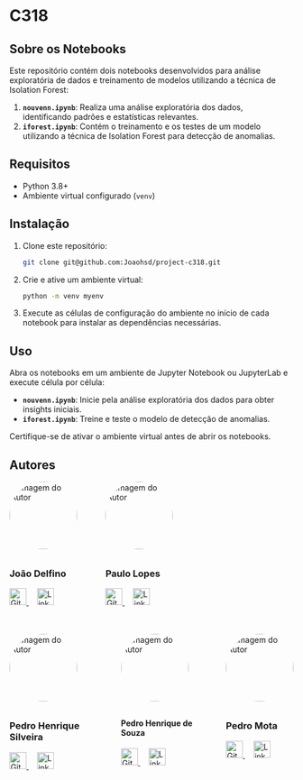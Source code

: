 # C318

## Sobre os Notebooks

Este repositório contém dois notebooks desenvolvidos para análise exploratória de dados e treinamento de modelos utilizando a técnica de Isolation Forest:

1. **`nouvenn.ipynb`**: Realiza uma análise exploratória dos dados, identificando padrões e estatísticas relevantes.
2. **`iforest.ipynb`**: Contém o treinamento e os testes de um modelo utilizando a técnica de Isolation Forest para detecção de anomalias.

## Requisitos

- Python 3.8+
- Ambiente virtual configurado (`venv`)

## Instalação

1. Clone este repositório:
   ```bash
   git clone git@github.com:Joaohsd/project-c318.git
   ```

2. Crie e ative um ambiente virtual:
   ```bash
   python -m venv myenv
   ```

3. Execute as células de configuração do ambiente no início de cada notebook para instalar as dependências necessárias.

## Uso

Abra os notebooks em um ambiente de Jupyter Notebook ou JupyterLab e execute célula por célula:

- **`nouvenn.ipynb`**: Inicie pela análise exploratória dos dados para obter insights iniciais.
- **`iforest.ipynb`**: Treine e teste o modelo de detecção de anomalias.

Certifique-se de ativar o ambiente virtual antes de abrir os notebooks.

## Autores

<div style="display: flex; gap: 10%;">
<div>
  <a href="https://www.linkedin.com/in/joao-delfino/" target="_blank">
    <img src="https://media.licdn.com/dms/image/v2/C5603AQGEYdwVWPqsjQ/profile-displayphoto-shrink_200_200/profile-displayphoto-shrink_200_200/0/1624286374358?e=1738195200&v=beta&t=gBmhjRO97P1EJfIbksrb24TQc-GEiInAtmKTnoDOGYU" alt="Imagem do Autor" width="120" style="border-radius: 50%; margin-bottom: 10px;">
  </a>
  <h3>João Delfino</h3>
  <p>
    <a href="https://github.com/Joaohsd" target="_blank" style="margin-right: 15px;">
      <img src="https://github.githubassets.com/images/modules/logos_page/GitHub-Mark.png" alt="GitHub" width="30">
    </a>
    <a href="https://www.linkedin.com/in/joao-delfino/" target="_blank">
      <img src="https://cdn-icons-png.flaticon.com/512/174/174857.png" alt="LinkedIn" width="30">
    </a>
  </p>
</div>

<div>
  <a href="https://www.linkedin.com/in/paulolopestech/" target="_blank">
    <img src="https://media.licdn.com/dms/image/v2/D4D03AQFll5Z9bN7-1g/profile-displayphoto-shrink_800_800/profile-displayphoto-shrink_800_800/0/1732624923561?e=1738195200&v=beta&t=jCkEg5_gxNJYKR-HrbSL4Mnw9pXRkIboNg4kv9AXLGM" alt="Imagem do Autor" width="120" style="border-radius: 50%; margin-bottom: 10px;">
  </a>
  <h3>Paulo Lopes</h3>
  <p>
    <a href="https://github.com/paulolopestech" target="_blank" style="margin-right: 15px;">
      <img src="https://github.githubassets.com/images/modules/logos_page/GitHub-Mark.png" alt="GitHub" width="30">
    </a>
    <a href="https://www.linkedin.com/in/paulolopestech/" target="_blank">
      <img src="https://cdn-icons-png.flaticon.com/512/174/174857.png" alt="LinkedIn" width="30">
    </a>
  </p>
</div>
</div>

<br/>
<br/>

<div style="display: flex; gap: 10%;">
<div>
  <a href="https://www.linkedin.com/in/pedrohrsilveira/" target="_blank">
    <img src="https://media.licdn.com/dms/image/v2/C4D03AQFTPvXP7jMuyA/profile-displayphoto-shrink_800_800/profile-displayphoto-shrink_800_800/0/1643390376829?e=1738195200&v=beta&t=EL3cRVGLolY-Xy5xxuKPJYqKQDXsZWfTky6_ufj1KOY" alt="Imagem do Autor" width="120" style="border-radius: 50%; margin-bottom: 10px;">
  </a>
  <h3>Pedro Henrique Silveira</h3>
  <p>
    <a href="https://github.com/Pedroriq" target="_blank" style="margin-right: 15px;">
      <img src="https://github.githubassets.com/images/modules/logos_page/GitHub-Mark.png" alt="GitHub" width="30">
    </a>
    <a href="https://www.linkedin.com/in/pedrohrsilveira/" target="_blank">
      <img src="https://cdn-icons-png.flaticon.com/512/174/174857.png" alt="LinkedIn" width="30">
    </a>
  </p>
</div>

<div>
  <a href="https://www.linkedin.com/in/pedro-henrique-de-souza-dev/" target="_blank">
    <img src="https://media.licdn.com/dms/image/v2/D4D03AQEBYcRKXwM0EA/profile-displayphoto-shrink_200_200/profile-displayphoto-shrink_200_200/0/1730646869943?e=1738195200&v=beta&t=eu5DnFVGl2VXo1gNh2gLJvrv38iJ0Qy8XemwB2XWbEM" alt="Imagem do Autor" width="120" style="border-radius: 50%; margin-bottom: 10px;">
  </a>
  <h4>Pedro Henrique de Souza</h4>
  <p>
    <a href="https://github.com/pedrohdsouza" target="_blank" style="margin-right: 15px;">
      <img src="https://github.githubassets.com/images/modules/logos_page/GitHub-Mark.png" alt="GitHub" width="30">
    </a>
    <a href="https://www.linkedin.com/in/pedro-henrique-de-souza-dev/" target="_blank">
      <img src="https://cdn-icons-png.flaticon.com/512/174/174857.png" alt="LinkedIn" width="30">
    </a>
  </p>
</div>

<div>
  <a href="https://www.linkedin.com/in/pedroamota/" target="_blank">
    <img src="https://media.licdn.com/dms/image/v2/D4D03AQGH4PIeHF2Mbw/profile-displayphoto-shrink_200_200/profile-displayphoto-shrink_200_200/0/1730479760370?e=1738195200&v=beta&t=ml_4bKhihG4n1pgL6JPES1OcGlCb8MA_MwCs8NgPyic" alt="Imagem do Autor" width="120" style="border-radius: 50%; margin-bottom: 10px;">
  </a>
  <h3>Pedro Mota</h3>
  <p>
    <a href="https://github.com/pedroamota" target="_blank" style="margin-right: 15px;">
      <img src="https://github.githubassets.com/images/modules/logos_page/GitHub-Mark.png" alt="GitHub" width="30">
    </a>
    <a href="https://www.linkedin.com/in/pedroamota/" target="_blank">
      <img src="https://cdn-icons-png.flaticon.com/512/174/174857.png" alt="LinkedIn" width="30">
    </a>
  </p>
</div>
</div>
